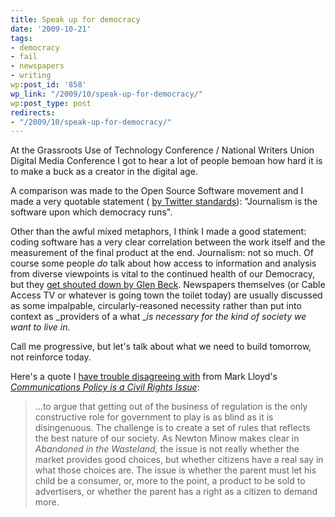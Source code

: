 ```yaml
---
title: Speak up for democracy
date: '2009-10-21'
tags:
- democracy
- fail
- newspapers
- writing
wp:post_id: '858'
wp_link: "/2009/10/speak-up-for-democracy/"
wp:post_type: post
redirects:
- "/2009/10/speak-up-for-democracy/"
---
```


At the Grassroots Use of Technology Conference / National Writers Union Digital Media Conference I got to hear a lot of people bemoan how hard it is to make a buck as a creator in the digital age.

A comparison was made to the Open Source Software movement and I made a very quotable statement ( [by Twitter standards](http://twitter.com/SeerGenius/statuses/4931348990)): "Journalism is the software upon which democracy runs".

Other than the awful mixed metaphors, I think I made a good statement: coding software has a very clear correlation between the work itself and the measurement of the final product at the end. Journalism: not so much. Of course some people _do_ talk about how access to information and analysis from diverse viewpoints is vital to the continued health of our Democracy, but they [get shouted down by Glen Beck](http://www.reclaimthemedia.org/media_literacy/bias/glenn_beck_attacks_local_media2139). Newspapers themselves (or Cable Access TV or whatever is going town the toilet today) are usually discussed as some impalpable, circularly-reasoned necessity rather than put into context as _providers of a what __is necessary for the kind of society we want to live in._

Call me progressive, but let's talk about what we need to build tomorrow, not reinforce today.

Here's a quote I [have trouble disagreeing with](http://www.island94.org/2009/08/from-self-actualization-to-neo-liberalism/) from Mark Lloyd's [_Communications Policy is a Civil Rights Issue_](http://www.comtechreview.org/winter-spring-1998/r981lloy.htm):

> ...to argue that getting out of the business of regulation is the only constructive role for government to play is as blind as it is disingenuous. The challenge is to create a set of rules that reflects the best nature of our society. As Newton Minow makes clear in _Abandoned in the Wasteland,_ the issue is not really whether the market provides good choices, but whether citizens have a real say in what those choices are. The issue is whether the parent must let his child be a consumer, or, more to the point, a product to be sold to advertisers, or whether the parent has a right as a citizen to demand more.

>

